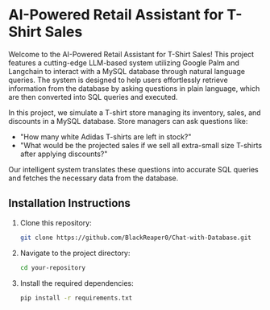 # AI-Powered Retail Assistant for T-Shirt Sales

Welcome to the AI-Powered Retail Assistant for T-Shirt Sales! This project features a cutting-edge LLM-based system utilizing Google Palm and Langchain to interact with a MySQL database through natural language queries. The system is designed to help users effortlessly retrieve information from the database by asking questions in plain language, which are then converted into SQL queries and executed.

In this project, we simulate a T-shirt store managing its inventory, sales, and discounts in a MySQL database. Store managers can ask questions like:
- "How many white Adidas T-shirts are left in stock?"
- "What would be the projected sales if we sell all extra-small size T-shirts after applying discounts?"

Our intelligent system translates these questions into accurate SQL queries and fetches the necessary data from the database.

## Installation Instructions

1. Clone this repository:

    ```bash
    git clone https://github.com/BlackReaper0/Chat-with-Database.git
    ```

2. Navigate to the project directory:

    ```bash
    cd your-repository
    ```

3. Install the required dependencies:

    ```bash
    pip install -r requirements.txt
    ```
